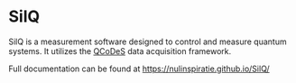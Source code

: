 # SilQ

SilQ is a measurement software designed to control and measure quantum systems. It utilizes the [QCoDeS](https://github.com/nulinspiratie/Qcodes) data acquisition framework.

Full documentation can be found at https://nulinspiratie.github.io/SilQ/
